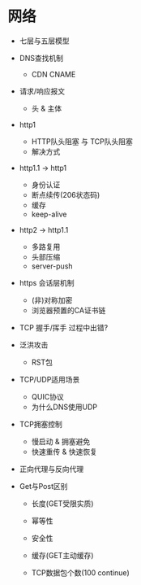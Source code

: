 # 网络

- 七层与五层模型

- DNS查找机制
  
  - CDN CNAME
  
- 请求/响应报文
  
  - 头 & 主体
  
- http1
  - HTTP队头阻塞 与 TCP队头阻塞
  - 解决方式
  
- http1.1 -> http1
  - 身份认证
  - 断点续传(206状态码)
  - 缓存
  - keep-alive
  
- http2 -> http1.1
  - 多路复用
  - 头部压缩
  - server-push
  
- https 会话层机制
  - (非)对称加密
  - 浏览器预置的CA证书链
  
- TCP 握手/挥手 过程中出错?

- 泛洪攻击
  
  - RST包
  
- TCP/UDP适用场景
  - QUIC协议
  - 为什么DNS使用UDP
  
- TCP拥塞控制
  - 慢启动 & 拥塞避免
  - 快速重传 & 快速恢复
  
- 正向代理与反向代理

- Get与Post区别
  
  - 长度(GET受限实质)
  
  - 幂等性
  - 安全性
  - 缓存(GET主动缓存)
  - TCP数据包个数(100 continue)